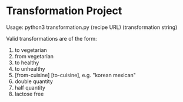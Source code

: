 # Transformation Project

Usage: python3 transformation.py (recipe URL) (transformation string)

Valid transformations are of the form:

  1. to vegetarian
  2. from vegetarian
  3. to healthy
  4. to unhealthy
  5. [from-cuisine] [to-cuisine], e.g. "korean mexican"
  6. double quantity
  7. half quantity
  8. lactose free
